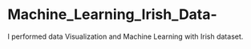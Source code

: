 # Machine_Learning_Irish_Data-
I performed data Visualization and Machine Learning with Irish dataset.
